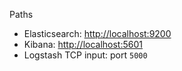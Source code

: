 Paths

* Elasticsearch: [http://localhost:9200](http://localhost:9200)
* Kibana: [http://localhost:5601](http://localhost:5601)
* Logstash TCP input: port `5000`

